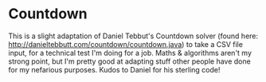 # Countdown
This is a slight adaptation of Daniel Tebbut's Countdown solver (found here: http://danieltebbutt.com/countdown/countdown.java) to take a CSV file input, for a technical test I'm doing for a job. Maths & algorithms aren't my strong point, but I'm pretty good at adapting stuff other people have done for my nefarious purposes. Kudos to Daniel for his sterling code!
